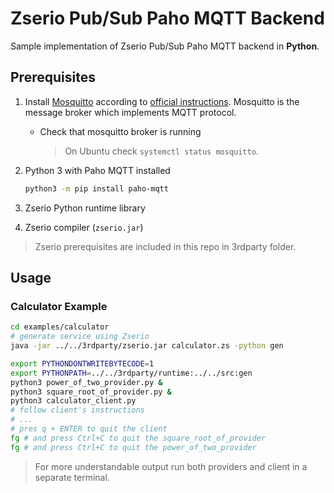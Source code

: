 # Zserio Pub/Sub Paho MQTT Backend

Sample implementation of Zserio Pub/Sub Paho MQTT backend in **Python**.

## Prerequisites

1. Install [Mosquitto](https://mosquitto.org) according to
[official instructions](https://mosquitto.org/download/). Mosquitto is the message broker which implements
MQTT protocol.
   * Check that mosquitto broker is running
     > On Ubuntu check `systemctl status mosquitto`.

2. Python 3 with Paho MQTT installed

   ```bash
   python3 -m pip install paho-mqtt
   ```

3. Zserio Python runtime library
4. Zserio compiler (`zserio.jar`)

> Zserio prerequisites are included in this repo in 3rdparty folder.

## Usage

### Calculator Example

```bash
cd examples/calculator
# generate service using Zserio
java -jar ../../3rdparty/zserio.jar calculator.zs -python gen

export PYTHONDONTWRITEBYTECODE=1
export PYTHONPATH=../../3rdparty/runtime:../../src:gen
python3 power_of_two_provider.py &
python3 square_root_of_provider.py &
python3 calculator_client.py
# follow client's instructions
# ...
# pres q + ENTER to quit the client
fg # and press Ctrl+C to quit the square_root_of_provider
fg # and press Ctrl+C to quit the power_of_two_provider
```

> For more understandable output run both providers and client in a separate terminal.
